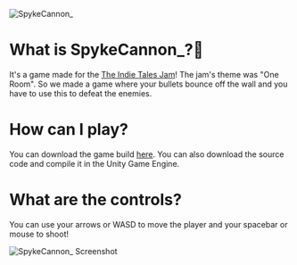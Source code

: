 ![SpykeCannon_](https://i.ibb.co/ncPWsBy/Cover.pngb)

# What is SpykeCannon_?🤔
It's a game made for the [The Indie Tales Jam](https://itch.io/jam/indie-tales-jam)!
The jam's theme was "One Room". So we made a game where your bullets bounce off the wall and you have to use this to defeat the enemies.

# How can I play?
You can download the game build [here](https://mrcoolgandalf.itch.io/spykecannon).
You can also download the source code and compile it in the Unity Game Engine.

# What are the controls?
You can use your arrows or WASD to move the player and your spacebar or mouse to shoot!

![SpykeCannon_ Screenshot](https://i.ibb.co/QFrXyqy/game-Image.png)
